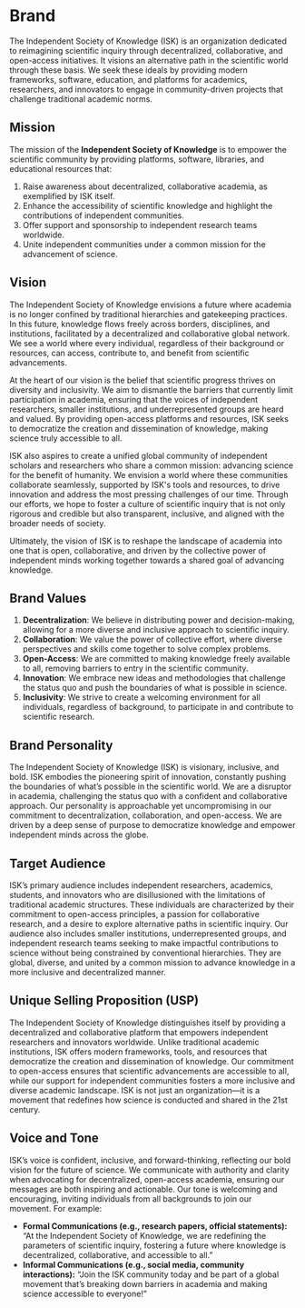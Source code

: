 # Brand
The Independent Society of Knowledge (ISK) is an organization dedicated to reimagining scientific inquiry through decentralized, collaborative, and open-access initiatives. It visions an alternative path in the scientific world through these basis. We seek these ideals by providing modern frameworks, software, education, and platforms for academics, researchers, and innovators to engage in community-driven projects that challenge traditional academic norms.

## Mission
The mission of the **Independent Society of Knowledge** is to empower the scientific community by providing platforms, software, libraries, and educational resources that:

1. Raise awareness about decentralized, collaborative academia, as exemplified by ISK itself.
2. Enhance the accessibility of scientific knowledge and highlight the contributions of independent communities.
3. Offer support and sponsorship to independent research teams worldwide.
4. Unite independent communities under a common mission for the advancement of science.

## Vision
The Independent Society of Knowledge envisions a future where academia is no longer confined by traditional hierarchies and gatekeeping practices. In this future, knowledge flows freely across borders, disciplines, and institutions, facilitated by a decentralized and collaborative global network. We see a world where every individual, regardless of their background or resources, can access, contribute to, and benefit from scientific advancements.

At the heart of our vision is the belief that scientific progress thrives on diversity and inclusivity. We aim to dismantle the barriers that currently limit participation in academia, ensuring that the voices of independent researchers, smaller institutions, and underrepresented groups are heard and valued. By providing open-access platforms and resources, ISK seeks to democratize the creation and dissemination of knowledge, making science truly accessible to all.

ISK also aspires to create a unified global community of independent scholars and researchers who share a common mission: advancing science for the benefit of humanity. We envision a world where these communities collaborate seamlessly, supported by ISK's tools and resources, to drive innovation and address the most pressing challenges of our time. Through our efforts, we hope to foster a culture of scientific inquiry that is not only rigorous and credible but also transparent, inclusive, and aligned with the broader needs of society.

Ultimately, the vision of ISK is to reshape the landscape of academia into one that is open, collaborative, and driven by the collective power of independent minds working together towards a shared goal of advancing knowledge.

## Brand Values
1. **Decentralization**: We believe in distributing power and decision-making, allowing for a more diverse and inclusive approach to scientific inquiry.
2. **Collaboration**: We value the power of collective effort, where diverse perspectives and skills come together to solve complex problems.
3. **Open-Access**: We are committed to making knowledge freely available to all, removing barriers to entry in the scientific community.
4. **Innovation**: We embrace new ideas and methodologies that challenge the status quo and push the boundaries of what is possible in science.
5. **Inclusivity**: We strive to create a welcoming environment for all individuals, regardless of background, to participate in and contribute to scientific research.

## Brand Personality
The Independent Society of Knowledge (ISK) is visionary, inclusive, and bold. ISK embodies the pioneering spirit of innovation, constantly pushing the boundaries of what’s possible in the scientific world. We are a disruptor in academia, challenging the status quo with a confident and collaborative approach. Our personality is approachable yet uncompromising in our commitment to decentralization, collaboration, and open-access. We are driven by a deep sense of purpose to democratize knowledge and empower independent minds across the globe.

## Target Audience
ISK’s primary audience includes independent researchers, academics, students, and innovators who are disillusioned with the limitations of traditional academic structures. These individuals are characterized by their commitment to open-access principles, a passion for collaborative research, and a desire to explore alternative paths in scientific inquiry. Our audience also includes smaller institutions, underrepresented groups, and independent research teams seeking to make impactful contributions to science without being constrained by conventional hierarchies. They are global, diverse, and united by a common mission to advance knowledge in a more inclusive and decentralized manner.

## Unique Selling Proposition (USP)
The Independent Society of Knowledge distinguishes itself by providing a decentralized and collaborative platform that empowers independent researchers and innovators worldwide. Unlike traditional academic institutions, ISK offers modern frameworks, tools, and resources that democratize the creation and dissemination of knowledge. Our commitment to open-access ensures that scientific advancements are accessible to all, while our support for independent communities fosters a more inclusive and diverse academic landscape. ISK is not just an organization—it is a movement that redefines how science is conducted and shared in the 21st century.

## Voice and Tone
ISK’s voice is confident, inclusive, and forward-thinking, reflecting our bold vision for the future of science. We communicate with authority and clarity when advocating for decentralized, open-access academia, ensuring our messages are both inspiring and actionable. Our tone is welcoming and encouraging, inviting individuals from all backgrounds to join our movement. For example:
- **Formal Communications (e.g., research papers, official statements):** “At the Independent Society of Knowledge, we are redefining the parameters of scientific inquiry, fostering a future where knowledge is decentralized, collaborative, and accessible to all.”
- **Informal Communications (e.g., social media, community interactions):** “Join the ISK community today and be part of a global movement that’s breaking down barriers in academia and making science accessible to everyone!”
